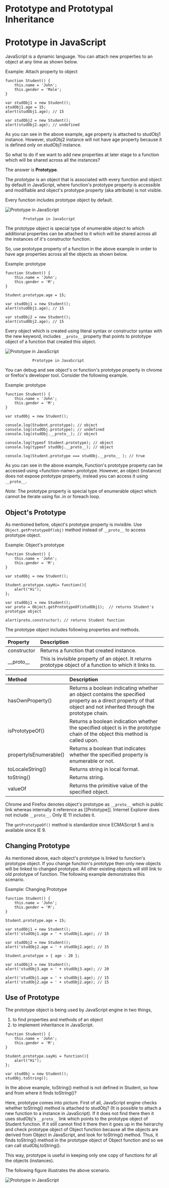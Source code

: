 # Prototype and Prototypal Inheritance

<!-- [Read this link](https://www.tutorialsteacher.com/javascript/prototype-in-javascript) -->

Prototype in JavaScript
=======================

JavaScript is a dynamic language. You can attach new properties to an object at any time as shown below.

Example: Attach property to object

``` {.csharpcode}
function Student() {
    this.name = 'John';
    this.gender = 'Male';
}

var studObj1 = new Student();
studObj1.age = 15;
alert(studObj1.age); // 15

var studObj2 = new Student();
alert(studObj2.age); // undefined
```

As you can see in the above example, age property is attached to studObj1 instance. However, studObj2 instance will not have age property because it is defined only on studObj1 instance.

So what to do if we want to add new properties at later stage to a function which will be shared across all the instances?

The answer is **Prototype**.

The *prototype* is an object that is associated with every function and object by default in JavaScript, where function's prototype property is accessible and modifiable and object's prototype property (aka attribute) is not visible.

Every function includes prototype object by default.

![Prototype in JavaScript](/images/prototype-1.png "Prototype in JavaScript")

            Prototype in JavaScript

The prototype object is special type of enumerable object to which additional properties can be attached to it which will be shared across all the instances of it's constructor function.

So, use prototype property of a function in the above example in order to have age properties across all the objects as shown below.

Example: prototype

``` {.csharpcode}
function Student() {
    this.name = 'John';
    this.gender = 'M';
}

Student.prototype.age = 15;

var studObj1 = new Student();
alert(studObj1.age); // 15

var studObj2 = new Student();
alert(studObj2.age); // 15
```


Every object which is created using literal syntax or constructor syntax with the new keyword, includes `__proto__` property that points to prototype object of a function that created this object.

![Prototype in JavaScript](/images/prototype-2.png "Prototype in JavaScript")

                Prototype in JavaScript

You can debug and see object's or function's prototype property in chrome or firefox's developer tool. Consider the following example.

Example: prototype

``` {.csharpcode}
function Student() {
    this.name = 'John';
    this.gender = 'M';
}

var studObj = new Student();

console.log(Student.prototype); // object
console.log(studObj.prototype); // undefined
console.log(studObj.__proto__); // object

console.log(typeof Student.prototype); // object
console.log(typeof studObj.__proto__); // object

console.log(Student.prototype === studObj.__proto__ ); // true
```

As you can see in the above example, Function's prototype property can be accessed using \<function-name\>.prototype. However, an object (instance) does not expose prototype property, instead you can access it using `__proto__`.

*Note*: The prototype property is special type of enumerable object which cannot be iterate using for..in or foreach loop.

Object's Prototype
------------------

As mentioned before, object's prototype property is invisible. Use `Object.getPrototypeOf(obj)` method instead of `__proto__` to access prototype object.

Example: Object's prototype

``` {.csharpcode}
function Student() {
    this.name = 'John';
    this.gender = 'M';
}

var studObj = new Student();

Student.prototype.sayHi= function(){
    alert("Hi");
};

var studObj1 = new Student();
var proto = Object.getPrototypeOf(studObj1);  // returns Student's prototype object
            
alert(proto.constructor); // returns Student function 
```

The prototype object includes following properties and methods.

|Property|Description|
|:-------|:----------|
|constructor|Returns a function that created instance.|
|\_\_proto\_\_|This is invisible property of an object. It returns prototype object of a function to which it links to.|



|Method|Description|
|:-----|:----------|
|hasOwnProperty()|Returns a boolean indicating whether an object contains the specified property as a direct property of that object and not inherited through the prototype chain.|
|isPrototypeOf()|Returns a boolean indication whether the specified object is in the prototype chain of the object this method is called upon.|
|propertyIsEnumerable()|Returns a boolean that indicates whether the specified property is enumerable or not.|
|toLocaleString()|Returns string in local format.|
|toString()|Returns string.|
|valueOf|Returns the primitive value of the specified object.|


Chrome and Firefox denotes object's prototype as `__proto__` which is public link whereas internally it reference as [[Prototype]]. Internet Explorer does not include `__proto__`. Only IE 11 includes it.

The `getPrototypeOf()` method is standardize since ECMAScript 5 and is available since IE 9.


Changing Prototype
------------------

As mentioned above, each object's prototype is linked to function's prototype object. If you change function's prototype then only new objects will be linked to changed prototype. All other existing objects will still link to old prototype of function. The following example demonstrates this scenario.

Example: Changing Prototype

``` {.csharpcode}
function Student() {
    this.name = 'John';
    this.gender = 'M';
}

Student.prototype.age = 15;

var studObj1 = new Student();
alert('studObj1.age = ' + studObj1.age); // 15

var studObj2 = new Student();
alert('studObj2.age = ' + studObj2.age); // 15

Student.prototype = { age : 20 };

var studObj3 = new Student();
alert('studObj3.age = ' + studObj3.age); // 20

alert('studObj1.age = ' + studObj1.age); // 15
alert('studObj2.age = ' + studObj2.age); // 15
```

Use of Prototype
----------------

The prototype object is being used by JavaScript engine in two things, 
1) to find properties and methods of an object 
2) to implement inheritance in JavaScript.

``` {.csharpcode}
function Student() {
    this.name = 'John';
    this.gender = 'M';
}

Student.prototype.sayHi = function(){
    alert("Hi");
};

var studObj = new Student();
studObj.toString();
```

In the above example, toString() method is not defined in Student, so how and from where it finds toString()?

Here, prototype comes into picture. First of all, JavaScript engine checks whether toString() method is attached to studObj? (It is possible to attach a new function to a instance in JavaScript). If it does not find there then it uses studObj's `__proto__` link which points to the prototype object of Student function. If it still cannot find it there then it goes up in the heirarchy and check prototype object of Object function because all the objects are derived from Object in JavaScript, and look for toString() method. Thus, it finds toString() method in the prototype object of Object function and so we can call studObj.toString().

This way, prototype is useful in keeping only one copy of functions for all the objects (instances).

The following figure illustrates the above scenario.

![Prototype in JavaScript](/images/prototype-3.png "Prototype in JavaScript")

